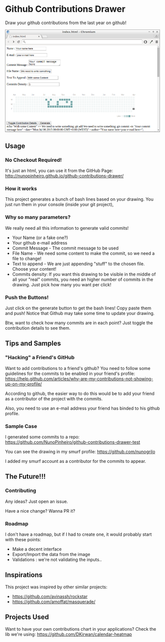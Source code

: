 # Github Contributions Drawer

Draw your github contributions from the last year on github!

![alt tag](https://raw.githubusercontent.com/NunoPinheiro/github-contributions-drawer/master/sample.png)

## Usage

### No Checkout Required!
It's just an html, you can use it from the GitHub Page:
http://nunopinheiro.github.io/github-contributions-drawer/

### How it works
This project generates a bunch of bash lines based on your drawing. You just run them in your console (inside your git project),

### Why so many parameters?
We really need all this information to generate valid commits!
- Your Name (or a fake one?)
- Your github e-mail address
- Commit Message - The commit message to be used
- File Name - We need some content to make the commit, so we need a file to change!
- Text to append - We are just appending "stuff" to the chosen file. Choose your content!
- Commits density: If you want this drawing to be visible in the middle of all your "real" commits, you need an higher number of commits in the drawing. Just pick how many you want per click!

### Push the Buttons!
Just click on the generate button to get the bash lines! Copy paste them and push!
Notice that Github may take some time to update your drawing.

Btw, want to check how many commits are in each point? Just toggle the contribution details to see them.

## Tips and Samples

### "Hacking" a Friend's GitHub
Want to add contributions to a friend's github?
You need to follow some guidelines for the commits to be enabled in your friend's profile:
https://help.github.com/articles/why-are-my-contributions-not-showing-up-on-my-profile/

According to github, the easier way to do this would be to add your friend as a contributor of the project with the commits.

Also, you need to use an e-mail address your friend has binded to his github profile.

### Sample Case
I generated some commits to a repo:
https://github.com/NunoPinheiro/github-contributions-drawer-test

You can see the drawing in my smurf profile:
https://github.com/nunogrilo

I added my smurf account as a contributor for the commits to appear.

## The Future!!!
### Contributing
Any ideas? Just open an issue.

Have a nice change? Wanna PR it?

### Roadmap
I don't have a roadmap, but if I had to create one, it would probably start with these points:
 - Make a decent interface
 - Export/Import the data from the image
 - Validations : we're not validating the inputs..

## Inspirations
This project was inspired by other similar projects:
- https://github.com/avinassh/rockstar
- https://github.com/amoffat/masquerade/

## Projects Used
Want to have your own contributions chart in your applications? Check the lib we're using:
https://github.com/DKirwan/calendar-heatmap
